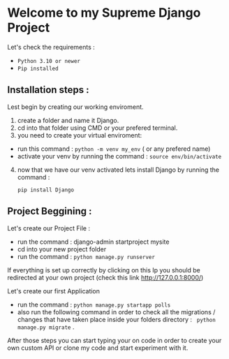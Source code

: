 # Welcome to my Supreme Django Project



Let's check the requirements :

- ```Python 3.10 or newer```
- ```Pip installed``` 

Installation steps :
- 
 
 Lest begin by creating our working enviroment.

  1. create a folder and name it Django.
  2. cd into that folder using CMD or your prefered terminal.
  3. you need to create your virtual enviroment:
  
  - run this command : ```python -m venv my_env``` ( or any prefered name)
  - activate your venv by running the command : ```source env/bin/activate```

   4. now that we have our venv activated lets install Django by running the command :
   
        ```pip install Django```

Project Beggining :
 -

Let's create our Project File :
 
  - run the command : django-admin startproject mysite
  - cd into your new project folder 
  - run the command : ```python manage.py runserver```
  
  If everything is set up correctly by clicking on this Ip you should be redirected at your own project (check this link http://127.0.0.1:8000/)

  Let's create our first Application 

   - run the command : ```python manage.py startapp polls``` 
   - also run the following command in order to check all the migrations / changes that have taken place inside your folders directory : ```
   python manage.py migrate``` .

After those steps you can start typing your on code in order to create your own custom API or clone my code and start experiment with it.


   


